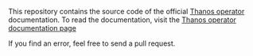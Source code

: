 This repository contains the source code of the official [Thanos operator](https://github.com/banzaicloud/thanos-operator) documentation. To read the documentation, visit the [Thanos operator documentation page](https://banzaicloud.com/docs/one-eye/thanos-operator/)

If you find an error, feel free to send a pull request.

